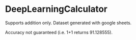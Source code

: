 # DeepLearningCalculator

Supports addition only.
Dataset generated with google sheets.

Accuracy not guaranteed (i.e. 1+1 returns 91.128555).

